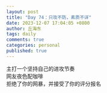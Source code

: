 ```yaml
---
layout: post
title: "Day 74：只攻不防，素质不详"
date: 2023-12-07 17:04:05 +0800
author: 丘海东 
tags: daily
comments: true
categories: personal
published: true
---
```

主打一个坚持自己的进攻节奏  
网友夜色配咖啡  
拒绝了你的网暴，并接受了你的评分报名
